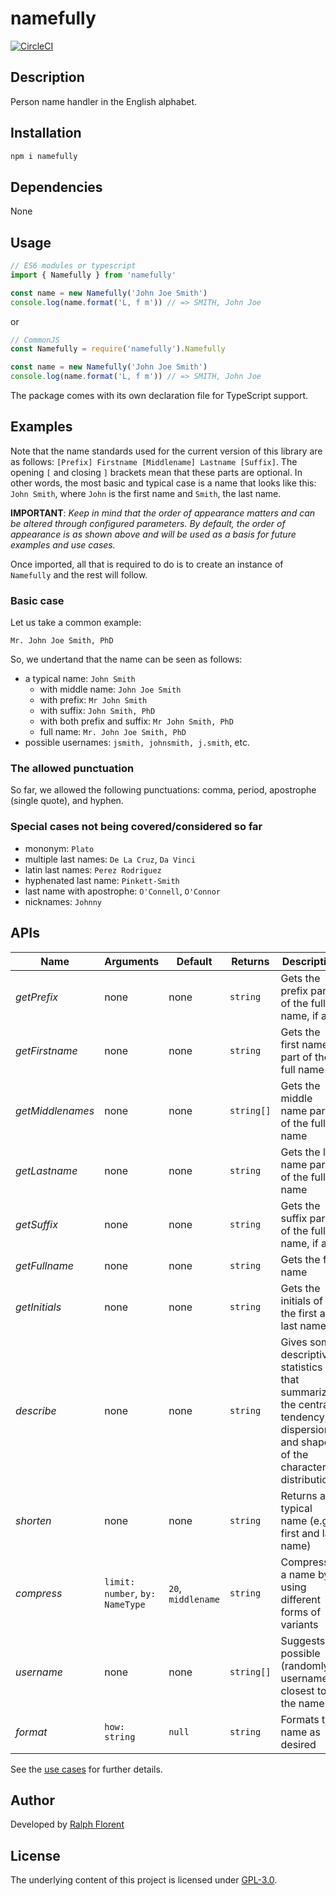 # namefully

[![CircleCI](https://circleci.com/gh/ralflorent/namefully.svg?style=shield)](https://circleci.com/gh/ralflorent/namefully)

<!-- [![codecov](https://codecov.io/gh/ralflorent/namefully/branch/master/graph/badge.svg)](https://codecov.io/gh/ralflorent/namefully) -->

## Description

Person name handler in the English alphabet.

## Installation

```bash
npm i namefully
```

## Dependencies

None

## Usage

```ts
// ES6 modules or typescript
import { Namefully } from 'namefully'

const name = new Namefully('John Joe Smith')
console.log(name.format('L, f m')) // => SMITH, John Joe
```

or

```js
// CommonJS
const Namefully = require('namefully').Namefully

const name = new Namefully('John Joe Smith')
console.log(name.format('L, f m')) // => SMITH, John Joe
```

The package comes with its own declaration file for TypeScript support.

## Examples

Note that the name standards used for the current version of this library are as
follows:
```[Prefix] Firstname [Middlename] Lastname [Suffix]```.
The opening `[` and closing `]` brackets mean that these parts are optional. In
other words, the most basic and typical case is a name that looks like this:
`John Smith`, where `John` is the first name and `Smith`, the last name.

**IMPORTANT**: *Keep in mind that the order of appearance matters and can be*
*altered through configured parameters. By default, the order of appearance is*
*as shown above and will be used as a basis for future examples and use cases.*

Once imported, all that is required to do is to create an instance of
`Namefully` and the rest will follow.

### Basic case

Let us take a common example:

```Mr. John Joe Smith, PhD```

So, we undertand that the name can be seen as follows:

- a typical name: `John Smith`
  - with middle name: `John Joe Smith`
  - with prefix: `Mr John Smith`
  - with suffix: `John Smith, PhD`
  - with both prefix and suffix: `Mr John Smith, PhD`
  - full name: `Mr. John Joe Smith, PhD`
- possible usernames: `jsmith, johnsmith, j.smith`, etc.

### The allowed punctuation

So far, we allowed the following punctuations: comma, period, apostrophe
(single quote), and hyphen.

### Special cases not being covered/considered so far

- mononym:  `Plato`
- multiple last names: `De La Cruz`, `Da Vinci`
- latin last names: `Perez Rodriguez`
- hyphenated last name: `Pinkett-Smith`
- last name with apostrophe: `O'Connell`, `O'Connor`
- nicknames: `Johnny`

## APIs

| Name | Arguments | Default | Returns | Description |
|---|---|---|---|---|
|*getPrefix*|none|none|`string`|Gets the prefix part of the full name, if any|
|*getFirstname*|none|none|`string`|Gets the first name part of the full name|
|*getMiddlenames*|none|none|`string[]`|Gets the middle name part of the full name|
|*getLastname*|none|none|`string`|Gets the last name part of the full name|
|*getSuffix*|none|none|`string`|Gets the suffix part of the full name, if any|
|*getFullname*|none|none|`string`|Gets the full name|
|*getInitials*|none|none|`string`|Gets the initials of the first and last name|
|*describe*|none|none|`string`|Gives some descriptive statistics that summarize the central tendency, dispersion and shape of the characters' distribution.|
|*shorten*|none|none|`string`|Returns a typical name (e.g. first and last name)|
|*compress*|`limit: number`, `by: NameType`|`20`, `middlename`|`string`|Compresses a name by using different forms of variants|
|*username*|none|none|`string[]`|Suggests possible (randomly) usernames closest to the name|
|*format*|`how: string`|`null`|`string`|Formats the name as desired|

See the [use cases](usecases) for further details.

## Author

Developed by [Ralph Florent](https://github.com/ralflorent)

## License

The underlying content of this project is licensed under [GPL-3.0](LICENSE).
